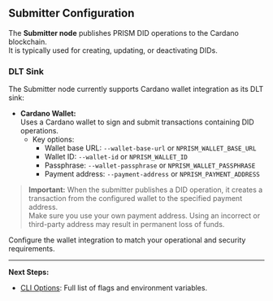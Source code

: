 ## Submitter Configuration

The **Submitter node** publishes PRISM DID operations to the Cardano blockchain.  
It is typically used for creating, updating, or deactivating DIDs.

### DLT Sink

The Submitter node currently supports Cardano wallet integration as its DLT sink:

- **Cardano Wallet:**  
  Uses a Cardano wallet to sign and submit transactions containing DID operations.
  - Key options: 
    - Wallet base URL: `--wallet-base-url` or `NPRISM_WALLET_BASE_URL`
    - Wallet ID: `--wallet-id` or `NPRISM_WALLET_ID`
    - Passphrase: `--wallet-passphrase` or `NPRISM_WALLET_PASSPHRASE`
    - Payment address: `--payment-address` or `NPRISM_PAYMENT_ADDRESS`

> **Important:**
When the submitter publishes a DID operation, it creates a transaction from the configured wallet to the specified payment address.  
Make sure you use your own payment address. Using an incorrect or third-party address may result in permanent loss of funds.

Configure the wallet integration to match your operational and security requirements.

---

**Next Steps:**
- [CLI Options](../references/cli-options.md): Full list of flags and environment variables.
